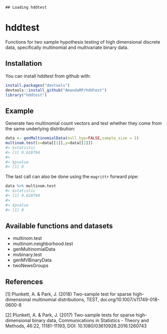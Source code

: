 
<!-- README.md is generated from README.Rmd. Please edit that file -->
    ## Loading hddtest

hddtest
=======

Functions for two sample hypothesis testing of high dimensional discrete data, specifically multinomial and multivariate binary data.

Installation
------------

You can install hddtest from github with:

``` r
install.packages("devtools")
devtools::install_github("AmandaRP/hddtest")
library("hddtest")
```

Example
-------

Generate two multinomial count vectors and test whether they come from the same underlying distribution:

``` r
data <- genMultinomialData(null_hyp=FALSE,sample_size = 1)
multinom.test(x=data[[1]],y=data[[2]])
#> $statistic
#> [1] 9.620794
#> 
#> $pvalue
#> [1] 0
```

The last call can also be done using the `magrittr` forward pipe:

``` r
data %>% multinom.test
#> $statistic
#> [1] 9.620794
#> 
#> $pvalue
#> [1] 0
```

Available functions and datasets
--------------------------------

-   multinom.test
-   multinom.neighborhood.test
-   genMultinomialData
-   mvbinary.test
-   genMVBinaryData
-   twoNewsGroups

References
----------

\[1\] Plunkett, A. & Park, J. (2018) Two-sample test for sparse high-dimensional multinomial distributions, TEST, doi.org/10.1007/s11749-018-0600-8

\[2\] Plunkett, A. & Park, J. (2017) Two-sample tests for sparse high-dimensional binary data, Communications in Statistics - Theory and Methods, 46:22, 11181-11193, DOI: 10.1080/03610926.2016.1260743
